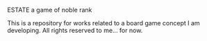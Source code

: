 ESTATE
a game of noble rank

This is a repository for works related to a board game concept I am developing.  All rights reserved to me... for now.
